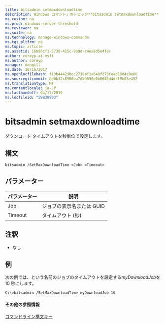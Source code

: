```yaml
---
title: bitsadmin setmaxdownloadtime
description: Windows コマンド」のトピック**bitsadmin setmaxdownloadtime** -ダウンロード タイムアウトを秒単位で設定します。
ms.custom: na
ms.prod: windows-server-threshold
ms.reviewer: na
ms.suite: na
ms.technology: manage-windows-commands
ms.tgt_pltfrm: na
ms.topic: article
ms.assetid: 16b96cf1-5738-415c-9b9d-c4ea8d5e4fec
author: coreyp-at-msft
ms.author: coreyp
manager: dongill
ms.date: 10/16/2017
ms.openlocfilehash: f13b44429bec2718af1a648f273fead18d4e9e08
ms.sourcegitcommit: 0d0b32c8986ba7db9536e0b8648d4ddf9b03e452
ms.translationtype: MT
ms.contentlocale: ja-JP
ms.lasthandoff: 04/17/2019
ms.locfileid: "59830993"
---
```

# <a name="bitsadmin-setmaxdownloadtime"></a>bitsadmin setmaxdownloadtime



ダウンロード タイムアウトを秒単位で設定します。

## <a name="syntax"></a>構文

```
bitsadmin /SetMaxDownloadTime <Job> <Timeout>
```

## <a name="parameters"></a>パラメーター

|パラメーター|説明|
|---------|-----------|
|Job|ジョブの表示名または GUID|
|Timeout|タイムアウト (秒)|

## <a name="remarks"></a>注釈

-   なし

## <a name="BKMK_examples"></a>例

次の例では、という名前のジョブのタイムアウトを設定する*myDownloadJob*を 10 秒にします。
```
C:\>bitsadmin /SetMaxDownloadTime myDownloadJob 10
```

#### <a name="additional-references"></a>その他の参照情報

[コマンドライン構文キー](command-line-syntax-key.md)